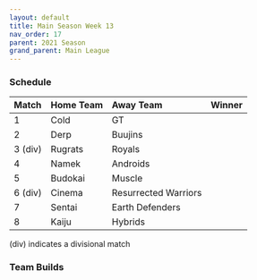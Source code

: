 ```yaml
---
layout: default
title: Main Season Week 13
nav_order: 17
parent: 2021 Season
grand_parent: Main League
---
```

### Schedule

|Match          |  Home Team            | Away Team        | Winner          |
| :-------------| :---------------------| :----------------| :---------------|
| 1             | Cold                  | GT                   |                 |
| 2             | Derp                  | Buujins              |                 |
| 3 (div)       | Rugrats               | Royals               |                 |
| 4             | Namek                 | Androids             |                 |
| 5             | Budokai               | Muscle               |                 |
| 6 (div)       | Cinema 	            | Resurrected Warriors |                 |
| 7             | Sentai                | Earth Defenders     |                 | 
| 8             | Kaiju                 | Hybrids             |                 |

(div) indicates a divisional match

### Team Builds
 	 	 	 	 	 	 